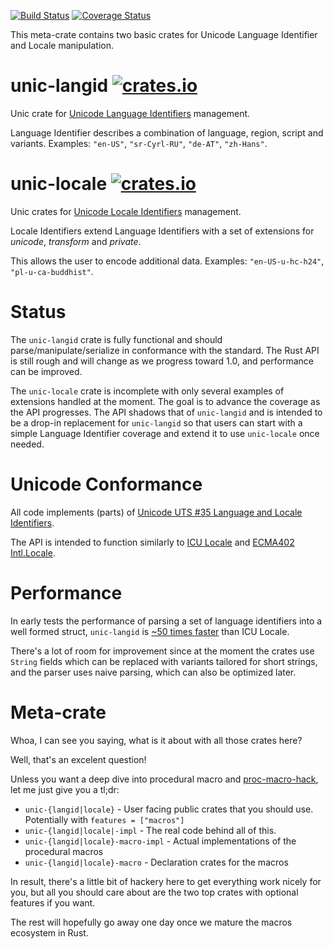 [![Build Status](https://travis-ci.org/zbraniecki/unic-locale.svg?branch=master)](https://travis-ci.org/zbraniecki/unic-locale) [![Coverage Status](https://coveralls.io/repos/github/zbraniecki/unic-locale/badge.svg?branch=master)](https://coveralls.io/github/zbraniecki/unic-locale?branch=master)

This meta-crate contains two basic crates for Unicode Language Identifier and Locale manipulation.

# unic-langid [![crates.io](http://meritbadge.herokuapp.com/unic-langid)](https://crates.io/crates/unic-langid)

Unic crate for [Unicode Language Identifiers](http://unicode.org/reports/tr35/#Unicode_language_identifier) management.

Language Identifier describes a combination of language, region, script and variants. Examples: `"en-US"`, `"sr-Cyrl-RU"`, `"de-AT"`, `"zh-Hans"`.

# unic-locale [![crates.io](http://meritbadge.herokuapp.com/unic-locale)](https://crates.io/crates/unic-locale)

Unic crates for [Unicode Locale Identifiers](http://unicode.org/reports/tr35/#Unicode_locale_identifier) management.

Locale Identifiers extend Language Identifiers with a set of extensions for *unicode*, *transform* and *private*.

This allows the user to encode additional data. Examples: `"en-US-u-hc-h24"`, `"pl-u-ca-buddhist"`.

# Status

The `unic-langid` crate is fully functional and should parse/manipulate/serialize in conformance with the standard.
The Rust API is still rough and will change as we progress toward 1.0, and performance can be improved.

The `unic-locale` crate is incomplete with only several examples of extensions handled at the moment. The goal is to advance the coverage as the API progresses.
The API shadows that of `unic-langid` and is intended to be a drop-in replacement for `unic-langid` so that users can start with a simple Language Identifier coverage and extend it to use `unic-locale` once needed.

# Unicode Conformance

All code implements (parts) of [Unicode UTS #35 Language and Locale Identifiers](http://unicode.org/reports/tr35/#Identifiers).

The API is intended to function similarly to [ICU Locale](http://icu-project.org/apiref/icu4c/classicu_1_1Locale.html) and [ECMA402 Intl.Locale](https://github.com/tc39/proposal-intl-locale/).

# Performance

In early tests the performance of parsing a set of language identifiers into a well formed struct, `unic-langid` is [~50 times faster](https://gist.github.com/zbraniecki/016f7bd35fc6e09aede997c5bc20222a) than ICU Locale.

There's a lot of room for improvement since at the moment the crates use `String` fields which can be replaced with variants tailored for short strings, and the parser uses naive parsing, which can also be optimized later.

# Meta-crate

Whoa, I can see you saying, what is it about with all those crates here?

Well, that's an excelent question!

Unless you want a deep dive into procedural macro and [proc-macro-hack](https://github.com/dtolnay/proc-macro-hack), let me just give you a tl;dr:

 - `unic-{langid|locale}` - User facing public crates that you should use. Potentially with `features = ["macros"]`
 - `unic-{langid|locale|-impl` - The real code behind all of this.
 - `unic-{langid|locale}-macro-impl` - Actual implementations of the procedural macros
 - `unic-{langid|locale}-macro` - Declaration crates for the macros

In result, there's a little bit of hackery here to get everything work nicely for you, but all you should care about are the two top crates with optional features if you want.

The rest will hopefully go away one day once we mature the macros ecosystem in Rust.
